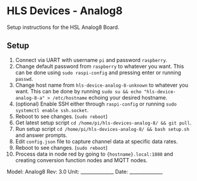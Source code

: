 # HLS Devices - Analog8
Setup instructions for the HSL Analog8 Board.

## Setup

1. Connect via UART with username `pi` and password `raspberry`.
2. Change default password from `raspberry` to whatever you want. This can be done using `sudo raspi-config` and pressing enter or running `passwd`.
3. Change host name from `hls-device-analog-8-unknown` to whatever you want. This can be done by running `sudo su && echo "hls-device-analog-8-a" > /etc/hostname` echoing your desired hostname.
4. (optional) Enable SSH either through `raspi-config` or running `sudo systemctl enable ssh.socket`.
5. Reboot to see changes. (`sudo reboot`)
6. Get latest setup script `cd /home/pi/hls-devices-analog-8/ && git pull`.
7. Run setup script `cd /home/pi/hls-devices-analog-8/ && bash setup.sh` and answer prompts.
8. Edit `config.json` file to capture channel data at specific data rates.
9. Reboot to see changes. (`sudo reboot`)
10. Process data in node red by going to `{hostname}.local:1880` and creating conversion function nodes and MQTT nodes.

Model: Analog8
Rev: 3.0
Unit: ______________
Date: ______________
